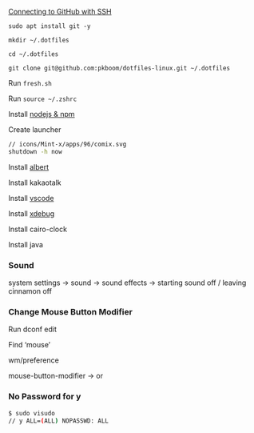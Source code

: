 [Connecting to GitHub with SSH](https://docs.github.com/en/free-pro-team@latest/github/authenticating-to-github/connecting-to-github-with-ssh)

`sudo apt install git -y`

`mkdir ~/.dotfiles`

`cd ~/.dotfiles`

`git clone git@github.com:pkboom/dotfiles-linux.git ~/.dotfiles`

Run `fresh.sh`

Run `source ~/.zshrc`

Install [nodejs & npm](https://github.com/nodesource/distributions/blob/master/README.md)

Create launcher

```bash
// icons/Mint-x/apps/96/comix.svg
shutdown -h now
```

Install [albert](https://albertlauncher.github.io/docs/installing)

Install kakaotalk

Install [vscode](https://code.visualstudio.com/download)

Install [xdebug](https://xdebug.org/wizard.php)

Install cairo-clock

Install java

### Sound

system settings → sound → sound effects → starting sound off / leaving cinnamon off

### Change Mouse Button Modifier

Run dconf edit

Find ‘mouse’

wm/preference

mouse-button-modifier -> <super> or <meta>

### No Password for y

```bash
$ sudo visudo
// y ALL=(ALL) NOPASSWD: ALL
```
